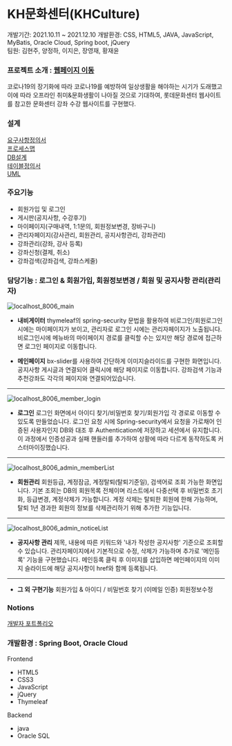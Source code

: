 # KH문화센터(KHCulture)

개발기간: 2021.10.11 ~ 2021.12.10
개발환경: CSS, HTML5, JAVA, JavaScript, MyBatis, Oracle Cloud, Spring boot, jQuery   
팀원: 김현주, 양정하, 이지은, 장영재, 황재윤   
   
### 프로젝트 소개 :  [웹페이지 이동](http://146.56.187.50:8080/main)

코로나19의 장기화에 따라 코로나19를 예방하여 일상생활을 해야하는 시기가 도래했고 이에 따라 오프라인 취미&문화생활이 나아질 것으로 기대하여, 롯데문화센터 웹사이트를 참고한 문화센터 강좌 수강 웹사이트를 구현했다.

### 설계

[요구사항정의서](https://s3.us-west-2.amazonaws.com/secure.notion-static.com/6c58e0e7-4296-49b2-ad4d-70ad3697e5e6/%EC%9A%94%EA%B5%AC%EC%82%AC%ED%95%AD%EC%A0%95%EC%9D%98%EC%84%9C.jpg?X-Amz-Algorithm=AWS4-HMAC-SHA256&X-Amz-Content-Sha256=UNSIGNED-PAYLOAD&X-Amz-Credential=AKIAT73L2G45EIPT3X45%2F20211227%2Fus-west-2%2Fs3%2Faws4_request&X-Amz-Date=20211227T134830Z&X-Amz-Expires=86400&X-Amz-Signature=c1e602678709ea79f1e6ef4e2bd3f8fba8d79d5205163852909c52f24e3386fe&X-Amz-SignedHeaders=host&response-content-disposition=filename%20%3D%22%25EC%259A%2594%25EA%25B5%25AC%25EC%2582%25AC%25ED%2595%25AD%25EC%25A0%2595%25EC%259D%2598%25EC%2584%259C.jpg%22&x-id=GetObject)  
[프로세스맵](https://s3.us-west-2.amazonaws.com/secure.notion-static.com/6870223f-ee17-4544-a400-f55cdcb2735e/%ED%94%84%EB%A1%9C%EC%84%B8%EC%8A%A4%EB%A7%B5.png?X-Amz-Algorithm=AWS4-HMAC-SHA256&X-Amz-Content-Sha256=UNSIGNED-PAYLOAD&X-Amz-Credential=AKIAT73L2G45EIPT3X45%2F20211227%2Fus-west-2%2Fs3%2Faws4_request&X-Amz-Date=20211227T134901Z&X-Amz-Expires=86400&X-Amz-Signature=300942389123a28aa27b544135ca1d0d5178d5fb3a393c00f8605149a73e0416&X-Amz-SignedHeaders=host&response-content-disposition=filename%20%3D%22%25ED%2594%2584%25EB%25A1%259C%25EC%2584%25B8%25EC%258A%25A4%25EB%25A7%25B5.png%22&x-id=GetObject)  
[DB설계](https://s3.us-west-2.amazonaws.com/secure.notion-static.com/9eab4980-812d-4fc3-8eec-de546df28231/DB%EC%84%A4%EA%B3%84.png?X-Amz-Algorithm=AWS4-HMAC-SHA256&X-Amz-Content-Sha256=UNSIGNED-PAYLOAD&X-Amz-Credential=AKIAT73L2G45EIPT3X45%2F20211227%2Fus-west-2%2Fs3%2Faws4_request&X-Amz-Date=20211227T134931Z&X-Amz-Expires=86400&X-Amz-Signature=1c9ae117971da26c68176f81e5a8332deb7f04bb2b56598e8589d41d7ae1c2ee&X-Amz-SignedHeaders=host&response-content-disposition=filename%20%3D%22DB%25EC%2584%25A4%25EA%25B3%2584.png%22&x-id=GetObject)  
[테이블정의서](https://s3.us-west-2.amazonaws.com/secure.notion-static.com/a1589bc0-549f-4022-bb58-a94b5848cacc/%ED%85%8C%EC%9D%B4%EB%B8%94%EC%A0%95%EC%9D%98%EC%84%9C.jpg?X-Amz-Algorithm=AWS4-HMAC-SHA256&X-Amz-Content-Sha256=UNSIGNED-PAYLOAD&X-Amz-Credential=AKIAT73L2G45EIPT3X45%2F20211227%2Fus-west-2%2Fs3%2Faws4_request&X-Amz-Date=20211227T134950Z&X-Amz-Expires=86400&X-Amz-Signature=d25ce17add8da64c216494ac578b897ac3122098347cfcba849c7aa59f29fbd0&X-Amz-SignedHeaders=host&response-content-disposition=filename%20%3D%22%25ED%2585%258C%25EC%259D%25B4%25EB%25B8%2594%25EC%25A0%2595%25EC%259D%2598%25EC%2584%259C.jpg%22&x-id=GetObject)  
[UML](https://github.com/jinieeee/KHCulture/files/7780441/KHCulture_UML.zip)

### 주요기능

- 회원가입 및 로그인
- 게시판(공지사항, 수강후기)
- 마이페이지(구매내역, 1:1문의, 회원정보변경, 장바구니)
- 관리자페이지(강사관리, 회원관리, 공지사항관리, 강좌관리)
- 강좌관리(강좌, 강사 등록)
- 강좌신청(결제, 취소)
- 강좌검색(강좌검색, 강좌스케줄)

### 담당기능 : 로그인 & 회원가입, 회원정보변경 / 회원 및 공지사항 관리(관리자)


![localhost_8006_main](https://user-images.githubusercontent.com/89566406/143870631-814f5d2a-fc7a-48a7-83ac-d9b33d2ef51c.png)


- **내비게이터**
thymeleaf의 spring-security 문법을 활용하여 비로그인/회원로그인 시에는 마이페이지가 보이고, 관리자로 로그인 시에는 관리자페이지가 노출됩니다. 비로그인시에 메뉴바의 마이페이지 경로를 클릭할 수는 있지만 해당 경로에 접근하면 로그인 페이지로 이동합니다.

- **메인페이지**
bx-slider를 사용하여 간단하게 이미지슬라이드를 구현한 화면입니다. 공지사항 게시글과 연결되어 클릭시에 해당 페이지로 이동합니다. 강좌검색 기능과 추천강좌도 각각의 페이지와 연결되어있습니다.

---

![localhost_8006_member_login](https://user-images.githubusercontent.com/89566406/143870678-c00827af-1e02-4841-bb8e-6f7d66e88ce5.png)


- **로그인**
로그인 화면에서 아이디 찾기/비밀번호 찾기/회원가입 각 경로로 이동할 수 있도록 만들었습니다. 로그인 요청 시에 Spring-security에서 요청을 가로채어 인증된 사용자인지 DB와 대조 후 Authentication에 저장하고 세션에서 유지합니다. 이 과정에서 인증성공과 실패 핸들러를 추가하여 상황에 따라 다르게 동작하도록 커스터마이징했습니다.

---

![localhost_8006_admin_memberList](https://user-images.githubusercontent.com/89566406/143870751-9cc5bba9-4fb0-4cdd-9c29-50dd4f1ef474.png)

- **회원관리**
회원등급, 계정잠금, 계정탈퇴(탈퇴기준일), 검색어로 조회 가능한 화면입니다. 기본 조회는 DB의 회원목록 전체이며 리스트에서 다중선택 후 비밀번호 초기화, 등급변경, 계정삭제가 가능합니다.
계정 삭제는 탈퇴한 회원에 한해 가능하며, 탈퇴 1년 경과한 회원의 정보를 삭제관리하기 위해 추가한 기능입니다.

---

![localhost_8006_admin_noticeList](https://user-images.githubusercontent.com/89566406/143870789-1274af8a-3576-424c-9e70-5235d7a0e024.png)

- **공지사항 관리**
제목, 내용에 따른 키워드와 '내가 작성한 공지사항' 기준으로 조회할 수 있습니다. 관리자페이지에서 기본적으로 수정, 삭제가 가능하며 추가로 '메인등록' 기능을 구현했습니다. 메인등록 클릭 후 이미지를 삽입하면 메인페이지의 이미지 슬라이드에 해당 공지사항이 href와 함께 등록됩니다.

---

- **그 외 구현기능**
회원가입 & 아이디 / 비밀번호 찾기 (이메일 인증)
회원정보수정

### Notions 
[개발자 포트폴리오](https://ballistic-ozraraptor-6a0.notion.site/Ji-eun-Lee-263f726a952a415ca850fa7fd613c369)

### 개발환경 : Spring Boot, Oracle Cloud

Frontend

- HTML5
- CSS3
- JavaScript
- jQuery
- Thymeleaf

Backend

- java
- Oracle SQL
